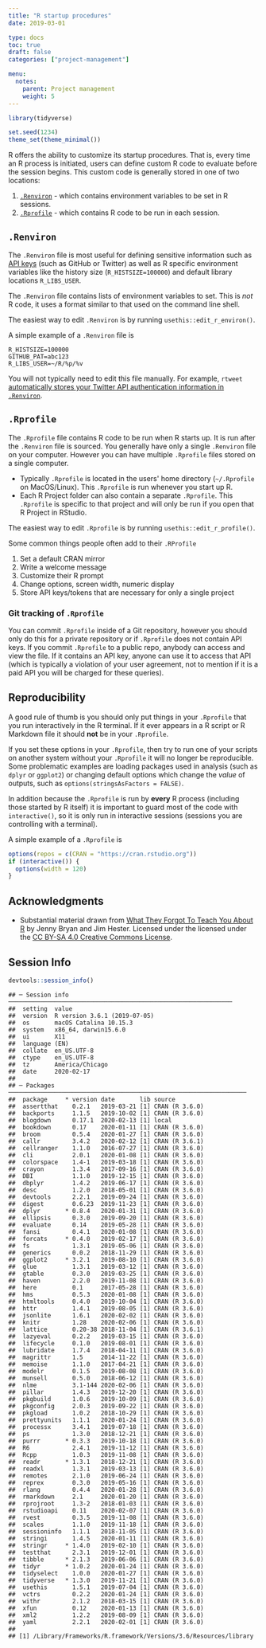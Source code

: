```yaml
---
title: "R startup procedures"
date: 2019-03-01

type: docs
toc: true
draft: false
categories: ["project-management"]

menu:
  notes:
    parent: Project management
    weight: 5
---
```





```r
library(tidyverse)

set.seed(1234)
theme_set(theme_minimal())
```

R offers the ability to customize its startup procedures. That is, every time an R process is initiated, users can define custom R code to evaluate before the session begins. This custom code is generally stored in one of two locations:

1. [`.Renviron`](#renviron) - which contains environment variables to be set in R sessions.
2. [`.Rprofile`](#rprofile) - which contains R code to be run in each session.

## `.Renviron`

The `.Renviron` file is most useful for defining sensitive information such as [API keys](/notes/application-program-interface/#api-authentication) (such as GitHub or Twitter) as well as R specific environment variables like the history size (`R_HISTSIZE=100000`) and default library locations `R_LIBS_USER`.

The `.Renviron` file contains lists of environment variables to set. This is _not_ R code, it uses a format similar to that used on the command line shell.

The easiest way to edit `.Renviron` is by running `usethis::edit_r_environ()`.

A simple example of a `.Renviron` file is

```shell
R_HISTSIZE=100000
GITHUB_PAT=abc123
R_LIBS_USER=~/R/%p/%v
```

You will not typically need to edit this file manually. For example, `rtweet` [automatically stores your Twitter API authentication information in `.Renviron`](/notes/twitter-api-practice/#oauth-authentication).

## `.Rprofile`

The `.Rprofile` file contains R code to be run when R starts up. It is run after the `.Renviron` file is sourced. You generally have only a single `.Renviron` file on your computer. However you can have multiple `.Rprofile` files stored on a single computer.

* Typically `.Rprofile` is located in the users' home directory (`~/.Rprofile` on MacOS/Linux). This `.Rprofile` is run whenever you start up R.
* Each R Project folder can also contain a separate `.Rprofile`. This `.Rprofile` is specific to that project and will only be run if you open that R Project in RStudio.

The easiest way to edit `.Rprofile` is by running `usethis::edit_r_profile()`.

Some common things people often add to their `.RProfile`

1. Set a default CRAN mirror
1. Write a welcome message
1. Customize their R prompt
1. Change options, screen width, numeric display
1. Store API keys/tokens that are necessary for only a single project

### Git tracking of `.Rprofile`

You can commit `.Rprofile` inside of a Git repository, however you should only do this for a private repository or if `.Rprofile` does not contain API keys. If you commit `.Rprofile` to a public repo, anybody can access and view the file. If it contains an API key, anyone can use it to access that API (which is typically a violation of your user agreement, not to mention if it is a paid API you will be charged for these queries).

## Reproducibility

A good rule of thumb is you should only put things in your `.Rprofile` that you run interactively in the R terminal. If it ever appears in a R script or R Markdown file it should **not** be in your `.Rprofile`.

If you set these options in your `.Rprofile`, then try to run one of your scripts on another system without your `.Rprofile` it will no longer be reproducible. Some problematic examples are loading packages used in analysis (such as `dplyr` or `ggplot2`) or changing default options which change the _value_ of outputs, such as `options(stringsAsFactors = FALSE)`. 

In addition because the `.Rprofile` is run by **every** R process (including those started by R itself) it is important to guard most of the code with `interactive()`, so it is only run in interactive sessions (sessions you are controlling with a terminal).

A simple example of a `.Rprofile` is

```r
options(repos = c(CRAN = "https://cran.rstudio.org"))
if (interactive()) {
  options(width = 120)
}
```

## Acknowledgments

* Substantial material drawn from [What They Forgot To Teach You About R](https://whattheyforgot.org/) by Jenny Bryan and Jim Hester. Licensed under the licensed under the [CC BY-SA 4.0 Creative Commons License](https://creativecommons.org/licenses/by-sa/4.0/).

## Session Info



```r
devtools::session_info()
```

```
## ─ Session info ───────────────────────────────────────────────────────────────
##  setting  value                       
##  version  R version 3.6.1 (2019-07-05)
##  os       macOS Catalina 10.15.3      
##  system   x86_64, darwin15.6.0        
##  ui       X11                         
##  language (EN)                        
##  collate  en_US.UTF-8                 
##  ctype    en_US.UTF-8                 
##  tz       America/Chicago             
##  date     2020-02-17                  
## 
## ─ Packages ───────────────────────────────────────────────────────────────────
##  package     * version date       lib source        
##  assertthat    0.2.1   2019-03-21 [1] CRAN (R 3.6.0)
##  backports     1.1.5   2019-10-02 [1] CRAN (R 3.6.0)
##  blogdown      0.17.1  2020-02-13 [1] local         
##  bookdown      0.17    2020-01-11 [1] CRAN (R 3.6.0)
##  broom         0.5.4   2020-01-27 [1] CRAN (R 3.6.0)
##  callr         3.4.2   2020-02-12 [1] CRAN (R 3.6.1)
##  cellranger    1.1.0   2016-07-27 [1] CRAN (R 3.6.0)
##  cli           2.0.1   2020-01-08 [1] CRAN (R 3.6.0)
##  colorspace    1.4-1   2019-03-18 [1] CRAN (R 3.6.0)
##  crayon        1.3.4   2017-09-16 [1] CRAN (R 3.6.0)
##  DBI           1.1.0   2019-12-15 [1] CRAN (R 3.6.0)
##  dbplyr        1.4.2   2019-06-17 [1] CRAN (R 3.6.0)
##  desc          1.2.0   2018-05-01 [1] CRAN (R 3.6.0)
##  devtools      2.2.1   2019-09-24 [1] CRAN (R 3.6.0)
##  digest        0.6.23  2019-11-23 [1] CRAN (R 3.6.0)
##  dplyr       * 0.8.4   2020-01-31 [1] CRAN (R 3.6.0)
##  ellipsis      0.3.0   2019-09-20 [1] CRAN (R 3.6.0)
##  evaluate      0.14    2019-05-28 [1] CRAN (R 3.6.0)
##  fansi         0.4.1   2020-01-08 [1] CRAN (R 3.6.0)
##  forcats     * 0.4.0   2019-02-17 [1] CRAN (R 3.6.0)
##  fs            1.3.1   2019-05-06 [1] CRAN (R 3.6.0)
##  generics      0.0.2   2018-11-29 [1] CRAN (R 3.6.0)
##  ggplot2     * 3.2.1   2019-08-10 [1] CRAN (R 3.6.0)
##  glue          1.3.1   2019-03-12 [1] CRAN (R 3.6.0)
##  gtable        0.3.0   2019-03-25 [1] CRAN (R 3.6.0)
##  haven         2.2.0   2019-11-08 [1] CRAN (R 3.6.0)
##  here          0.1     2017-05-28 [1] CRAN (R 3.6.0)
##  hms           0.5.3   2020-01-08 [1] CRAN (R 3.6.0)
##  htmltools     0.4.0   2019-10-04 [1] CRAN (R 3.6.0)
##  httr          1.4.1   2019-08-05 [1] CRAN (R 3.6.0)
##  jsonlite      1.6.1   2020-02-02 [1] CRAN (R 3.6.0)
##  knitr         1.28    2020-02-06 [1] CRAN (R 3.6.0)
##  lattice       0.20-38 2018-11-04 [1] CRAN (R 3.6.1)
##  lazyeval      0.2.2   2019-03-15 [1] CRAN (R 3.6.0)
##  lifecycle     0.1.0   2019-08-01 [1] CRAN (R 3.6.0)
##  lubridate     1.7.4   2018-04-11 [1] CRAN (R 3.6.0)
##  magrittr      1.5     2014-11-22 [1] CRAN (R 3.6.0)
##  memoise       1.1.0   2017-04-21 [1] CRAN (R 3.6.0)
##  modelr        0.1.5   2019-08-08 [1] CRAN (R 3.6.0)
##  munsell       0.5.0   2018-06-12 [1] CRAN (R 3.6.0)
##  nlme          3.1-144 2020-02-06 [1] CRAN (R 3.6.0)
##  pillar        1.4.3   2019-12-20 [1] CRAN (R 3.6.0)
##  pkgbuild      1.0.6   2019-10-09 [1] CRAN (R 3.6.0)
##  pkgconfig     2.0.3   2019-09-22 [1] CRAN (R 3.6.0)
##  pkgload       1.0.2   2018-10-29 [1] CRAN (R 3.6.0)
##  prettyunits   1.1.1   2020-01-24 [1] CRAN (R 3.6.0)
##  processx      3.4.1   2019-07-18 [1] CRAN (R 3.6.0)
##  ps            1.3.0   2018-12-21 [1] CRAN (R 3.6.0)
##  purrr       * 0.3.3   2019-10-18 [1] CRAN (R 3.6.0)
##  R6            2.4.1   2019-11-12 [1] CRAN (R 3.6.0)
##  Rcpp          1.0.3   2019-11-08 [1] CRAN (R 3.6.0)
##  readr       * 1.3.1   2018-12-21 [1] CRAN (R 3.6.0)
##  readxl        1.3.1   2019-03-13 [1] CRAN (R 3.6.0)
##  remotes       2.1.0   2019-06-24 [1] CRAN (R 3.6.0)
##  reprex        0.3.0   2019-05-16 [1] CRAN (R 3.6.0)
##  rlang         0.4.4   2020-01-28 [1] CRAN (R 3.6.0)
##  rmarkdown     2.1     2020-01-20 [1] CRAN (R 3.6.0)
##  rprojroot     1.3-2   2018-01-03 [1] CRAN (R 3.6.0)
##  rstudioapi    0.11    2020-02-07 [1] CRAN (R 3.6.0)
##  rvest         0.3.5   2019-11-08 [1] CRAN (R 3.6.0)
##  scales        1.1.0   2019-11-18 [1] CRAN (R 3.6.0)
##  sessioninfo   1.1.1   2018-11-05 [1] CRAN (R 3.6.0)
##  stringi       1.4.5   2020-01-11 [1] CRAN (R 3.6.0)
##  stringr     * 1.4.0   2019-02-10 [1] CRAN (R 3.6.0)
##  testthat      2.3.1   2019-12-01 [1] CRAN (R 3.6.0)
##  tibble      * 2.1.3   2019-06-06 [1] CRAN (R 3.6.0)
##  tidyr       * 1.0.2   2020-01-24 [1] CRAN (R 3.6.0)
##  tidyselect    1.0.0   2020-01-27 [1] CRAN (R 3.6.0)
##  tidyverse   * 1.3.0   2019-11-21 [1] CRAN (R 3.6.0)
##  usethis       1.5.1   2019-07-04 [1] CRAN (R 3.6.0)
##  vctrs         0.2.2   2020-01-24 [1] CRAN (R 3.6.0)
##  withr         2.1.2   2018-03-15 [1] CRAN (R 3.6.0)
##  xfun          0.12    2020-01-13 [1] CRAN (R 3.6.0)
##  xml2          1.2.2   2019-08-09 [1] CRAN (R 3.6.0)
##  yaml          2.2.1   2020-02-01 [1] CRAN (R 3.6.0)
## 
## [1] /Library/Frameworks/R.framework/Versions/3.6/Resources/library
```
